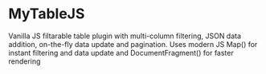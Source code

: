 # MyTableJS
Vanilla JS filtarable table plugin with multi-column filtering, JSON data addition, on-the-fly data update and pagination. Uses modern JS Map() for instant filtering and data update and DocumentFragment() for faster rendering
